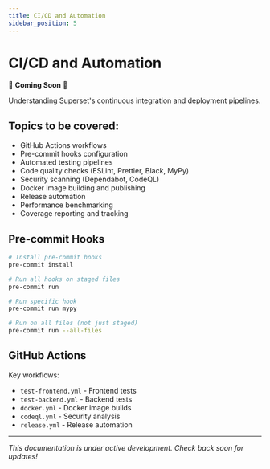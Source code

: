 ```yaml
---
title: CI/CD and Automation
sidebar_position: 5
---
```


<!--
Licensed to the Apache Software Foundation (ASF) under one
or more contributor license agreements.  See the NOTICE file
distributed with this work for additional information
regarding copyright ownership.  The ASF licenses this file
to you under the Apache License, Version 2.0 (the
"License"); you may not use this file except in compliance
with the License.  You may obtain a copy of the License at

  http://www.apache.org/licenses/LICENSE-2.0

Unless required by applicable law or agreed to in writing,
software distributed under the License is distributed on an
"AS IS" BASIS, WITHOUT WARRANTIES OR CONDITIONS OF ANY
KIND, either express or implied.  See the License for the
specific language governing permissions and limitations
under the License.
-->

# CI/CD and Automation

🚧 **Coming Soon** 🚧

Understanding Superset's continuous integration and deployment pipelines.

## Topics to be covered:

- GitHub Actions workflows
- Pre-commit hooks configuration
- Automated testing pipelines
- Code quality checks (ESLint, Prettier, Black, MyPy)
- Security scanning (Dependabot, CodeQL)
- Docker image building and publishing
- Release automation
- Performance benchmarking
- Coverage reporting and tracking

## Pre-commit Hooks

```bash
# Install pre-commit hooks
pre-commit install

# Run all hooks on staged files
pre-commit run

# Run specific hook
pre-commit run mypy

# Run on all files (not just staged)
pre-commit run --all-files
```

## GitHub Actions

Key workflows:
- `test-frontend.yml` - Frontend tests
- `test-backend.yml` - Backend tests
- `docker.yml` - Docker image builds
- `codeql.yml` - Security analysis
- `release.yml` - Release automation

---

*This documentation is under active development. Check back soon for updates!*
